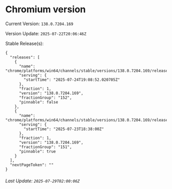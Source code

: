 # Chromium version

Current Version: `138.0.7204.169`

Version Update: `2025-07-22T20:06:46Z`

Stable Release(s):
```
{
  "releases": [
    {
      "name": "chrome/platforms/win64/channels/stable/versions/138.0.7204.169/releases/1753384132",
      "serving": {
        "startTime": "2025-07-24T19:08:52.020705Z"
      },
      "fraction": 1,
      "version": "138.0.7204.169",
      "fractionGroup": "152",
      "pinnable": false
    },
    {
      "name": "chrome/platforms/win64/channels/stable/versions/138.0.7204.169/releases/1753295880",
      "serving": {
        "startTime": "2025-07-23T18:38:00Z"
      },
      "fraction": 1,
      "version": "138.0.7204.169",
      "fractionGroup": "151",
      "pinnable": true
    }
  ],
  "nextPageToken": ""
}
```

###### Last Update: `2025-07-29T02:00:06Z`
        